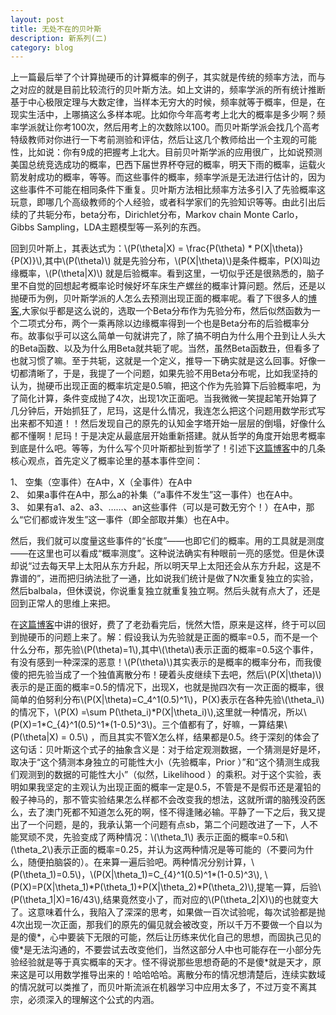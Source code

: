 ```yaml
---
layout: post
title: 无处不在的贝叶斯
description: 新系列(二)
category: blog
---
```

上一篇最后举了个计算抛硬币的计算概率的例子，其实就是传统的频率方法，而与之对应的就是目前比较流行的贝叶斯方法。如上文讲的，频率学派的所有统计推断基于中心极限定理与大数定律，当样本无穷大的时候，频率就等于概率，但是，在现实生活中，上哪搞这么多样本呢。比如你今年高考考上北大的概率是多少啊？频率学派就让你考100次，然后用考上的次数除以100。而贝叶斯学派会找几个高考特级教师对你进行一下考前测验和评估，然后让这几个教师给出一个主观的可能性，比如说：你有9成的把握考上北大。目前贝叶斯学派的应用很广，比如说预测美国总统竞选成功的概率，巴西下届世界杯夺冠的概率，明天下雨的概率，运载火箭发射成功的概率，等等。而这些事件的概率，频率学派是无法进行估计的，因为这些事件不可能在相同条件下重复。贝叶斯方法相比频率方法多引入了先验概率这玩意，即哪几个高级教师的个人经验，或者科学家们的先验知识等等。由此引出后续的了共轭分布，beta分布，Dirichlet分布，Markov chain Monte Carlo，Gibbs Sampling，LDA主题模型等一系列的东西。

回到贝叶斯上，其表达式为：\\(P(\theta\|X) = \frac{P(\theta) * P(X\|\theta)}{P(X)}\\),其中\\(P(\theta)\\) 就是先验分布，\\(P(X\|\theta)\\)是条件概率，P(X)叫边缘概率，\\(P(\theta\|X)\\) 就是后验概率。看到这里，一切似乎还是很熟悉的，脑子里不自觉的回想起考概率论时候好坏车床生产螺丝的概率计算问题。然后，还是以抛硬币为例，贝叶斯学派的人怎么去预测出现正面的概率呢。看了下很多人的[博客](http://maider.blog.sohu.com/306392863.html),大家似乎都是这么说的，选取一个Beta分布作为先验分布，然后似然函数为一个二项式分布，两个一乘再除以边缘概率得到一个也是Beta分布的后验概率分布。故事似乎可以这么简单一句就讲完了，除了搞不明白为什么用个丑到让人头大的Beta函数、以及为什么用Beta就共轭了呢。当然，虽然Beta函数丑，但看多了也就习惯了嘛。至于共轭，这就是一个定义，推导一下确实就是这么回事。好像一切都清晰了，于是，我提了一个问题，如果先验不用Beta分布呢，比如我坚持的认为，抛硬币出现正面的概率坑定是0.5嘛，把这个作为先验算下后验概率吧，为了简化计算，条件变成抛了4次，出现1次正面吧。当我微微一笑提起笔开始算了几分钟后，开始抓狂了，尼玛，这是什么情况，我连怎么把这个问题用数学形式写出来都不知道！！然后发现自己的原先的认知金字塔开始一层层的倒塌，好像什么都不懂啊！尼玛！于是决定从最底层开始重新搭建。就从哲学的角度开始思考概率到底是什么吧。等等，为什么写个贝叶斯都扯到哲学了！引述下[这篇博客](http://www.52ml.net/13565.html)中的几条核心观点，首先定义了概率论里的基本事件空间：   

1、  空集（空事件）在A中，X（全事件）在A中    
2、  如果a事件在A中，那么a的补集（“a事件不发生”这一事件）也在A中。    
3、  如果有a1、a2、a3、……、an这些事件（可以是可数无穷个！）在A中，那么“它们都或许发生”这一事件（即全部取并集）也在A中。    

然后，我们就可以度量这些事件的“长度”——也即它们的概率。用的工具就是测度——在这里也可以看成“概率测度”。这种说法确实有种眼前一亮的感觉。但是休谟却说“过去每天早上太阳从东方升起，所以明天早上太阳还会从东方升起，这是不靠谱的”，进而把归纳法批了一通，比如说我们统计是做了N次重复独立的实验，然后balbala，但休谟说，你说重复独立就重复独立啊。然后头就有点大了，还是回到正常人的思维上来把。

在[这篇博客](http://mindhacks.cn/2008/09/21/the-magical-bayesian-method/)中讲的很好，费了了老劲看完后，恍然大悟，原来是这样，终于可以回到抛硬币的问题上来了。解：假设我认为先验就是正面的概率=0.5，而不是一个什么分布，那先验\\(P(\theta)=1\\),其中\\(\theta\\)表示正面的概率=0.5这个事件，有没有感到一种深深的恶意！\\(P(\theta)\\)其实表示的是概率的概率分布，而我傻傻的把先验当成了一个独值离散分布！硬着头皮继续下去吧，然后\\(P(X\|\theta)\\)表示的是正面的概率=0.5的情况下，出现X，也就是抛四次有一次正面的概率，很简单的伯努利分布\\(P(X\|\theta)=C_4^1(0.5)^1\\)，P(X)表示在各种先验\\(\theta_i\\)的情况下，\\(P(X) =\sum P(\theta_i)\*P(X\|\theta_i)\\),这里就一种情况，所以\\(P(X)=1\*C_{4}^1(0.5)^1\*(1-0.5)^3\\)。三个值都有了，好嘛，一算结果\\(P(\theta\|X) = 0.5\\) ，而且其实不管X怎么样，结果都是0.5。终于深刻的体会了这句话：贝叶斯这个式子的抽象含义是：对于给定观测数据，一个猜测是好是坏，取决于“这个猜测本身独立的可能性大小（先验概率，Prior ）”和“这个猜测生成我们观测到的数据的可能性大小”（似然，Likelihood ）的乘积。对于这个实验，表明如果我坚定的主观认为出现正面的概率一定是0.5，不管是不是假币还是灌铅的骰子神马的，那不管实验结果怎么样都不会改变我的想法，这就所谓的脑残没药医么，去了澳门死都不知道怎么死的啊，怪不得逢赌必输。平静了一下之后，我又提出了一个问题，是的，我承认第一个问题有点sb，第二个问题改进了一下，人不能冥顽不灵，先验变成了两种情况：\\(\theta_1\\) 表示正面的概率=0.5和\\(\theta_2\\)表示正面的概率=0.25，并认为这两种情况是等可能的（不要问为什么，随便拍脑袋的）。在来算一遍后验吧。两种情况分别计算，\\(P(\theta_1)=0.5\\)，\\(P(X\|\theta_1)=C_{4}^1(0.5)^1\*(1-0.5)^3\\), \\(P(X)=P(X\|\theta_1)*P(\theta_1)+P(X\|\theta_2)*P(\theta_2)\\),提笔一算，后验\\(P(\theta_1\|X)=16/43\\),结果竟然变小了，而对应的\\(P(\theta_2\|X)\\)的也就变大了。这意味着什么，我陷入了深深的思考，如果做一百次试验呢，每次试验都是抛4次出现一次正面，那我们的原先的偏见就会被改变，所以千万不要做一个自以为是的傻\*，心中要装下无限的可能，然后让历练来优化自己的思想，而固执己见的傻\*是无法沟通的，不要尝试去改变他们，当然这部分人中也可能存在一小部分先验经验就是等于真实概率的天才。怪不得说那些思想奇葩的不是傻\*就是天才，原来这是可以用数学推导出来的！哈哈哈哈。离散分布的情况想清楚后，连续实数域的情况就可以类推了，而贝叶斯流派在机器学习中应用太多了，不过万变不离其宗，必须深入的理解这个公式的内涵。




[LinChaohui]:    http://www.linchaohui.com  "LinChaohui"
